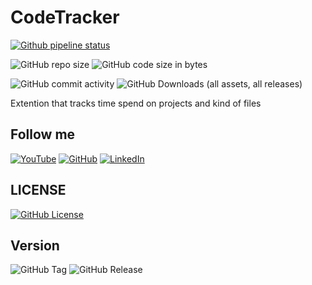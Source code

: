 # CodeTracker

[![Github pipeline status](https://github.com/danny270793/VSCode-CodeTracker/actions/workflows/releaser.yaml/badge.svg)](https://github.com/danny270793/VSCode-CodeTracker/actions/workflows/releaser.yaml)

![GitHub repo size](https://img.shields.io/github/repo-size/danny270793/VSCode-CodeTracker)
![GitHub code size in bytes](https://img.shields.io/github/languages/code-size/danny270793/VSCode-CodeTracker)

![GitHub commit activity](https://img.shields.io/github/commit-activity/m/danny270793/VSCode-CodeTracker)
![GitHub Downloads (all assets, all releases)](https://img.shields.io/github/downloads/danny270793/VSCode-CodeTracker/total)

Extention that tracks time spend on projects and kind of files

## Follow me

[![YouTube](https://img.shields.io/badge/YouTube-%23FF0000.svg?style=for-the-badge&logo=YouTube&logoColor=white)](https://www.youtube.com/channel/UC5MAQWU2s2VESTXaUo-ysgg)
[![GitHub](https://img.shields.io/badge/github-%23121011.svg?style=for-the-badge&logo=github&logoColor=white)](https://www.github.com/danny270793/)
[![LinkedIn](https://img.shields.io/badge/linkedin-%230077B5.svg?style=for-the-badge&logo=linkedin&logoColor=white)](https://www.linkedin.com/in/danny270793)

## LICENSE

[![GitHub License](https://img.shields.io/github/license/danny270793/AzureServiceClient)](license.md)

## Version

![GitHub Tag](https://img.shields.io/github/v/tag/danny270793/AzureServiceClient)
![GitHub Release](https://img.shields.io/github/v/release/danny270793/AzureServiceClient)
